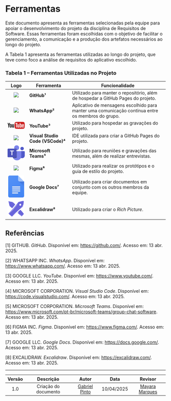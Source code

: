 # Ferramentas

Este documento apresenta as ferramentas selecionadas pela equipe para apoiar o desenvolvimento do projeto da disciplina de Requisitos de Software. Essas ferramentas foram escolhidas com o objetivo de facilitar o gerenciamento, a comunicação e a produção dos artefatos necessários ao longo do projeto.

A Tabela 1 apresenta as ferramentas utilizadas ao longo do projeto, que teve como foco a análise de requisitos do aplicativo escolhido.

### Tabela 1 – Ferramentas Utilizadas no Projeto

| Logo      | Ferramenta       | Funcionalidade                                                                 |
|-----------|------------------|--------------------------------------------------------------------------------|
| <div align="center"><img src="https://github.githubassets.com/images/modules/logos_page/GitHub-Mark.png" width="100px"> |**GitHub¹**|Utilizado para manter o repositório, além de hospedar a GitHub Pages do projeto.|
| <div align="center"><img src="https://upload.wikimedia.org/wikipedia/commons/6/6b/WhatsApp.svg" width="100px"> |**WhatsApp²**|Aplicativo de mensagens escolhido para manter uma comunicação contínua entre os membros do grupo.|
| <div align="center"><img src="../../assets/images/logos/logo_youtube.png" width="100px"> |**YouTube³**|Utilizado para hospedar as gravações do projeto.|
| <div align="center"><img src="https://upload.wikimedia.org/wikipedia/commons/9/9a/Visual_Studio_Code_1.35_icon.svg" width="80px"> |**Visual Studio Code (VSCode)⁴**| IDE utilizada para criar a GitHub Pages do projeto.|
| <div align="center"><img src="../../assets/images/logos/logo_teams.png" width="90px"> |**Microsoft Teams⁵**| Utilizado para reuniões e gravações das mesmas, além de realizar entrevistas.|
| <div align="center"><img src="https://upload.wikimedia.org/wikipedia/commons/3/33/Figma-logo.svg" width="50px"> |**Figma⁶**| Utilizado para realizar os protótipos e o guia de estilo do projeto.|
| <div align="center"><img src="../../assets/images/logos/logo_google_docs.png" width="50px"> |**Google Docs⁷**|Utilizado para criar documentos em conjunto com os outros membros da equipe.    |
| <div align="center"><img src="../../assets/images/logos/logo_excalidraw.png" width="100px"> |**Excalidraw⁸**|Utilizado para criar o *Rich Picture*.                                          |
 
## Referências

[1] GITHUB. *GitHub*. Disponível em: <https://github.com/>. Acesso em: 13 abr. 2025.

[2] WHATSAPP INC. *WhatsApp*. Disponível em: <https://www.whatsapp.com/>. Acesso em: 13 abr. 2025.

[3] GOOGLE LLC. *YouTube*. Disponível em: <https://www.youtube.com/>. Acesso em: 13 abr. 2025.

[4] MICROSOFT CORPORATION. *Visual Studio Code*. Disponível em: <https://code.visualstudio.com/>. Acesso em: 13 abr. 2025.

[5] MICROSOFT CORPORATION. *Microsoft Teams*. Disponível em: <https://www.microsoft.com/pt-br/microsoft-teams/group-chat-software>. Acesso em: 13 abr. 2025.

[6] FIGMA INC. *Figma*. Disponível em: <https://www.figma.com/>. Acesso em: 13 abr. 2025.

[7] GOOGLE LLC. *Google Docs*. Disponível em: <https://docs.google.com/>. Acesso em: 13 abr. 2025.

[8] EXCALIDRAW. *Excalidraw*. Disponível em: <https://excalidraw.com/>. Acesso em: 13 abr. 2025.

---

| Versão |Descrição     |Autor                                       |Data    |Revisor|
|:-:     | :-:          | :-:                                        | :-:        |:-:|
|1.0     |Criação do documento|[Gabriel Pinto](https://github.com/GabrielSPinto)| 10/04/2025 | [Mayara Marques](https://github.com/maymarquee)|